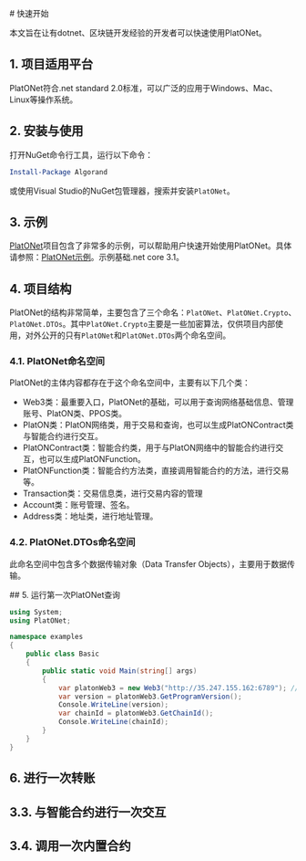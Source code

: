﻿﻿# 快速开始

本文旨在让有dotnet、区块链开发经验的开发者可以快速使用PlatONet。

## 1. 项目适用平台

PlatONet符合.net standard 2.0标准，可以广泛的应用于Windows、Mac、Linux等操作系统。

## 2. 安装与使用

打开NuGet命令行工具，运行以下命令：

```powershell
Install-Package Algorand
```

或使用Visual Studio的NuGet包管理器，搜索并安装`PlatONet`。

## 3. 示例

[PlatONet](https://github.com/RileyGe/PlatONet)项目包含了非常多的示例，可以帮助用户快速开始使用PlatONet。具体请参照：[PlatONet示例](https://github.com/RileyGe/PlatONet/tree/main/examples)。示例基础.net core 3.1。

## 4. 项目结构

PlatONet的结构非常简单，主要包含了三个命名：`PlatONet`、`PlatONet.Crypto`、`PlatONet.DTOs`。其中`PlatONet.Crypto`主要是一些加密算法，仅供项目内部使用，对外公开的只有`PlatONet`和`PlatONet.DTOs`两个命名空间。

### 4.1. PlatONet命名空间

PlatONet的主体内容都存在于这个命名空间中，主要有以下几个类：

- Web3类：最重要入口，PlatONet的基础，可以用于查询网络基础信息、管理账号、PlatON类、PPOS类。
- PlatON类：PlatON网络类，用于交易和查询，也可以生成PlatONContract类与智能合约进行交互。
- PlatONContract类：智能合约类，用于与PlatON网络中的智能合约进行交互，也可以生成PlatONFunction。
- PlatONFunction类：智能合约方法类，直接调用智能合约的方法，进行交易等。
- Transaction类：交易信息类，进行交易内容的管理
- Account类：账号管理、签名。
- Address类：地址类，进行地址管理。

### 4.2. PlatONet.DTOs命名空间

此命名空间中包含多个数据传输对象（Data Transfer Objects），主要用于数据传输。

﻿## 5. 运行第一次PlatONet查询

```csharp
using System;
using PlatONet;

namespace examples
{
    public class Basic
    {
        public static void Main(string[] args)
        {
            var platonWeb3 = new Web3("http://35.247.155.162:6789"); // dev net of platon
            var version = platonWeb3.GetProgramVersion();
            Console.WriteLine(version);
            var chainId = platonWeb3.GetChainId();
            Console.WriteLine(chainId);            
        }
    }
}
```

## 6. 进行一次转账

## 3.3. 与智能合约进行一次交互

## 3.4. 调用一次内置合约